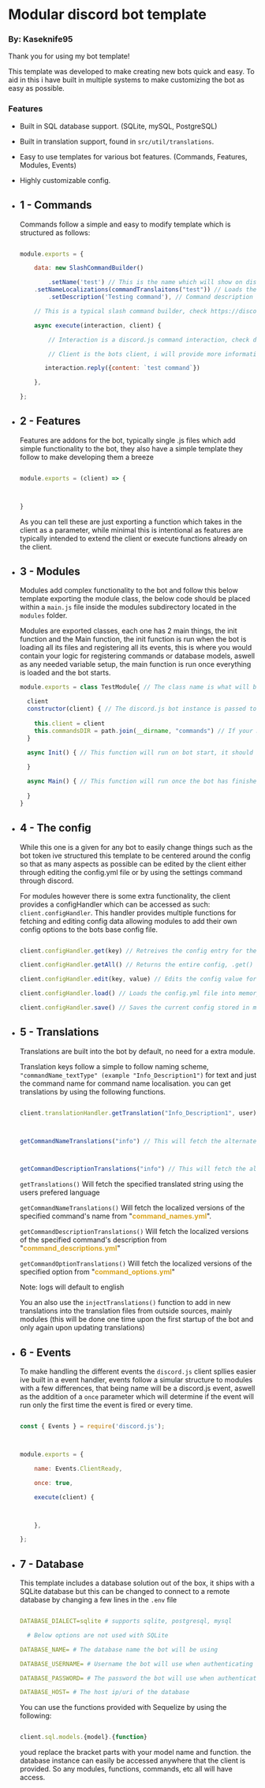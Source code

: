 # Modular discord bot template

### By: Kaseknife95

Thank you for using my bot template!



This template was developed to make creating new bots quick and easy. To aid in this i have built in multiple systems to make customizing the bot as easy as possible.



### Features

- Built in SQL database support. (SQLite, mySQL, PostgreSQL)

- Built in translation support, found in `src/util/translations`.

- Easy to use templates for various bot features. (Commands, Features, Modules, Events)

- Highly customizable config.







 - ## 1 - Commands

    Commands follow a simple and easy to modify template which is structured as follows:

    ```js

    module.exports = {

	    data: new SlashCommandBuilder()

		    .setName('test') // This is the name which will show on discord 
        .setNameLocalizations(commandTranslaitons("test")) // Loads the names of this command for different languages
		    .setDescription('Testing command'), // Command description

        // This is a typical slash command builder, check https://discord.js.org/docs/packages/builders/main/SlashCommandBuilder:Class for more information

	    async execute(interaction, client) {

            // Interaction is a discord.js command interaction, check docs for more info

            // Client is the bots client, i will provide more information farther down this file 

           interaction.reply({content: `test command`})

		},

    };

    ```

- ## 2 - Features

    Features are addons for the bot, typically single .js files which add simple functionality to the bot, they also have a simple template they follow to make developing them a breeze

    ```js

    module.exports = (client) => {



    }

    ```

    As you can tell these are just exporting a function which takes in the client as a parameter, while minimal this is intentional as features are typically intended to extend the client or execute functions already on the client.



- ## 3 - Modules

    Modules add complex functionality to the bot and follow this below template exporting the module class, the below code should be placed within a `main.js` file inside the modules subdirectory located in the `modules` folder.

    Modules are exported classes, each one has 2 main things, the init function and the Main function, the init function is run when the bot is loading all its files and registering all its events, this is where you would contain your logic for registering commands or database models, aswell as any needed variable setup, the main function is run once everything is loaded and the bot starts.

    ```js
  module.exports = class TestModule{ // The class name is what will be shown in the console when the bot is starting up for the module name
    
      client
      constructor(client) { // The discord.js bot instance is passed to every module
        
        this.client = client
        this.commandsDIR = path.join(__dirname, "commands") // If your module has commands, you can put the path here and the bot will automatically load them, this parameter is optional if your module has no commands.
      }

      async Init() { // This function will run on bot start, it should be used for all your initilization logic
      
      }

      async Main() { // This function will run once the bot has finished loading everything, this should be used for your main module logic
        
      }
  }
    ```
   


- ## 4 - The config

    While this one is a given for any bot to easily change things such as the bot token ive structured this template to be centered around the config so that as many aspects as possible can be edited by the client either through editing the config.yml file or by using the settings command through discord.



    For modules however there is some extra functionality, the client provides a configHandler which can be accessed as such: `client.configHandler`. This handler provides multiple functions for fetching and editing config data allowing modules to add their own config options to the bots base config file.



    ```js

    client.configHandler.get(key) // Retreives the config entry for the provided key.

    client.configHandler.getAll() // Returns the entire config, .get() should be used instead.

    client.configHandler.edit(key, value) // Edits the config value for the provided key and saves it to file.

    client.configHandler.load() // Loads the config.yml file into memory, only used on bot load as edit will update the config saved in memory.

    client.configHandler.save() // Saves the current config stored in memory to file.

    ```



- ## 5 - Translations

    Translations are built into the bot by default, no need for a extra module.

    Translation keys follow a simple to follow naming scheme, `"commandName_textType" (example "Info_Description1")` for text and just the command name for command name localisation. you can get translations by using the following functions.

    ```js

    client.translationHandler.getTranslation("Info_Description1", user) // This will get the translation from a specified key



    getCommandNameTranslations("info") // This will fetch the alternate command name translations for this command

    

    getCommandDescriptionTranslations("info") // This will fetch the alternate command description translations for this command

    ```

    `getTranslations()` Will fetch the specified translated string using the users prefered language



    `getCommandNameTranslations()` Will fetch the localized versions of the specified command's name from "<span style="color:GoldenRod; font-weight:bold;">command_names.yml</span>".



    `getCommandDescriptionTranslations()` Will fetch the localized versions of the specified command's description from "<span style="color:GoldenRod; font-weight:bold;">command_descriptions.yml</span>"

  

  `getCommandOptionTranslations()` Will fetch the localized versions of the specified  option from "<span style="color:GoldenRod; font-weight:bold;">command_options.yml</span>"





    Note: logs will default to english



    You an also use the `injectTranslations()` function to add in new translations into the translation files from outside sources, mainly modules (this will be done one time upon the first startup of the bot and only again upon updating translations)

- ## 6 - Events

    To make handling the different events the `discord.js` client spllies easier ive built in a event handler, events follow a simular structure to modules with a few differences, that being name will be a discord.js event, aswell as the addition of a `once` parameter which will determine if the event will run only the first time the event is fired or every time.

    ```js

    const { Events } = require('discord.js');



    module.exports = {

	    name: Events.ClientReady,

	    once: true,

	    execute(client) {



	    },

    };

    ```

- ## 7 - Database

    This template includes a database solution out of the box, it ships with a SQLite database but this can be changed to connect to a remote database by changing a few lines in the `.env` file

    ```yml

    DATABASE_DIALECT=sqlite # supports sqlite, postgresql, mysql

      # Below options are not used with SQLite

    DATABASE_NAME= # The database name the bot will be using

    DATABASE_USERNAME= # Username the bot will use when authenticating

    DATABASE_PASSWORD= # The password the bot will use when authenticating

    DATABASE_HOST= # The host ip/uri of the database

    ```

    You can use the functions provided with Sequelize by using the following:

    ```js

    client.sql.models.{model}.{function}

    ```

    youd replace the bracket parts with your model name and function. the database instance can easily be accessed anywhere that the client is provided. So any modules, functions, commands, etc all will have access.


